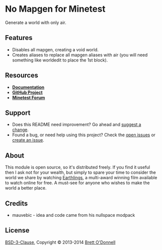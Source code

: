# No Mapgen for Minetest

Generate a world with only air.


## Features

- Disables all mapgen, creating a void world.
- Creates aliases to replace all mapgen aliases with air (you will need something like worldedit to place the 1st block).


## Resources

- **[Documentation](http://cornernote.github.io/minetest-no_mapgen)**
- **[GitHub Project](https://github.com/cornernote/minetest-no_mapgen)**
- **[Minetest Forum](https://forum.minetest.net/viewtopic.php?id=3204)**


## Support

- Does this README need improvement?  Go ahead and [suggest a change](https://github.com/cornernote/minetest-no_mapgen/edit/master/README.md).
- Found a bug, or need help using this project?  Check the [open issues](https://github.com/cornernote/minetest-no_mapgen/issues) or [create an issue](https://github.com/cornernote/minetest-no_mapgen/issues/new).


## About

This module is open source, so it's distributed freely. If you find it useful then I ask not for your wealth, but simply to spare your time to consider the world we share by watching [Earthlings](http://earthlings.com/), a multi-award winning film available to watch online for free. A must-see for anyone who wishes to make the world a better place.


## Credits

- mauvebic - idea and code came from his nullspace modpack


## License

[BSD-3-Clause](https://raw.github.com/cornernote/minetest-no_mapgen/master/LICENSE), Copyright © 2013-2014 [Brett O'Donnell](http://cornernote.github.io/)
